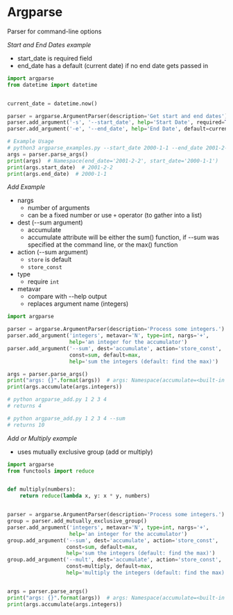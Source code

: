 # Argparse

Parser for command-line options

*Start and End Dates example*
- start_date is required field
- end_date has a default (current date) if no end date gets passed in
```python
import argparse
from datetime import datetime


current_date = datetime.now()

parser = argparse.ArgumentParser(description='Get start and end dates')
parser.add_argument('-s', '--start_date', help='Start Date', required=True)
parser.add_argument('-e', '--end_date', help='End Date', default=current_date.strftime('%Y-%m-%d'))

# Example Usage
# python3 argparse_examples.py --start_date 2000-1-1 --end_date 2001-2-2
args = parser.parse_args()
print(args)  # Namespace(end_date='2001-2-2', start_date='2000-1-1')
print(args.start_date)  # 2001-2-2
print(args.end_date)  # 2000-1-1
```

*Add Example*
- nargs
  - number of arguments
  - can be a fixed number or use `+` operator (to gather into a list)
- dest (--sum argument)
  - accumulate
  - accumulate attribute will be either the sum() function, if --sum was specified at the command line, or the max() function
- action (--sum argument)
    - `store` is default
    - `store_const`
- type
  - require `int`
- metavar
  - compare with --help output
  - replaces argument name (integers)  
```python
import argparse

parser = argparse.ArgumentParser(description='Process some integers.')
parser.add_argument('integers', metavar='N', type=int, nargs='+',
                    help='an integer for the accumulator')
parser.add_argument('--sum', dest='accumulate', action='store_const',
                    const=sum, default=max,
                    help='sum the integers (default: find the max)')

args = parser.parse_args()
print("args: {}".format(args))  # args: Namespace(accumulate=<built-in function sum>, integers=[2, 3, 1])
print(args.accumulate(args.integers))

# python argparse_add.py 1 2 3 4
# returns 4

# python argparse_add.py 1 2 3 4 --sum
# returns 10
```

*Add or Multiply example*
- uses mutually exclusive group (add or multiply)
```python
import argparse
from functools import reduce


def multiply(numbers):
    return reduce(lambda x, y: x * y, numbers)


parser = argparse.ArgumentParser(description='Process some integers.')
group = parser.add_mutually_exclusive_group()
parser.add_argument('integers', metavar='N', type=int, nargs='+',
                    help='an integer for the accumulator')
group.add_argument('--sum', dest='accumulate', action='store_const',
                   const=sum, default=max,
                   help='sum the integers (default: find the max)')
group.add_argument('--mult', dest='accumulate', action='store_const',
                   const=multiply, default=max,
                   help='multiply the integers (default: find the max)')


args = parser.parse_args()
print("args: {}".format(args))  # args: Namespace(accumulate=<built-in function sum>, integers=[2, 3, 1])
print(args.accumulate(args.integers))
```
